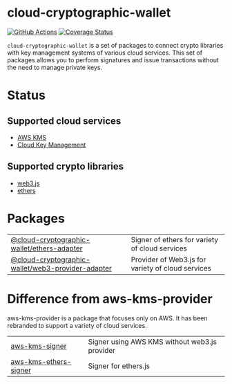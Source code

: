# cloud-cryptographic-wallet

[![GitHub Actions](https://github.com/odanado/aws-kms-provider/workflows/Node%20CI/badge.svg)](https://github.com/odanado/aws-kms-provider)
[![Coverage Status](https://coveralls.io/repos/github/odanado/aws-kms-provider/badge.svg?branch=add-coveralls)](https://coveralls.io/github/odanado/aws-kms-provider?branch=add-coveralls)

`cloud-cryptographic-wallet` is a set of packages to connect crypto libraries with key management systems of various cloud services.
This set of packages allows you to perform signatures and issue transactions without the need to manage private keys.

# Status

## Supported cloud services

- [AWS KMS](https://aws.amazon.com/kms/)
- [Cloud Key Management](https://cloud.google.com/security-key-management)

## Supported crypto libraries

- [web3.js](https://web3js.readthedocs.io/)
- [ethers](https://docs.ethers.io/v5/)

# Packages

|                                                                                     |                                                   |
| ----------------------------------------------------------------------------------- | ------------------------------------------------- |
| [@cloud-cryptographic-wallet/ethers-adapter](packages/ethers-adapter)               | Signer of ethers for variety of cloud services    |
| [@cloud-cryptographic-wallet/web3-provider-adapter](packages/web3-provider-adapter) | Provider of Web3.js for variety of cloud services |

# Difference from aws-kms-provider

aws-kms-provider is a package that focuses only on AWS. It has been rebranded to support a variety of cloud services.

|                                                                 |                                               |
| --------------------------------------------------------------- | --------------------------------------------- |
| [aws-kms-signer](aws-kms-packages/aws-kms-signer)               | Signer using AWS KMS without web3.js provider |
| [aws-kms-ethers-signer](aws-kms-packages/aws-kms-ethers-signer) | Signer for ethers.js                          |
